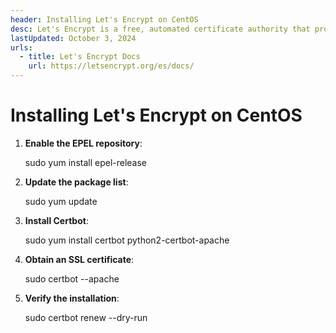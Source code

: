 ```yaml
---
header: Installing Let's Encrypt on CentOS
desc: Let's Encrypt is a free, automated certificate authority that provides SSL/TLS certificates to enable HTTPS for websites.
lastUpdated: October 3, 2024
urls:
  - title: Let's Encrypt Docs
    url: https://letsencrypt.org/es/docs/
---
```


# Installing Let's Encrypt on CentOS

1. **Enable the EPEL repository**:
   
   sudo yum install epel-release

2. **Update the package list**:
   
   sudo yum update

3. **Install Certbot**:
   
   sudo yum install certbot python2-certbot-apache

4. **Obtain an SSL certificate**:
   
   sudo certbot --apache

5. **Verify the installation**:
   
   sudo certbot renew --dry-run

